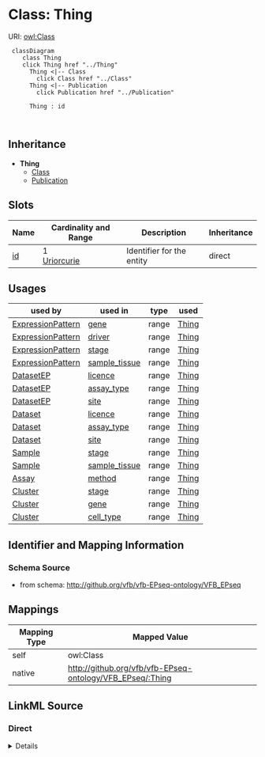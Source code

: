 

# Class: Thing



URI: [owl:Class](http://www.w3.org/2002/07/owl#Class)






```mermaid
 classDiagram
    class Thing
    click Thing href "../Thing"
      Thing <|-- Class
        click Class href "../Class"
      Thing <|-- Publication
        click Publication href "../Publication"
      
      Thing : id
        
      
```





## Inheritance
* **Thing**
    * [Class](Class.md)
    * [Publication](Publication.md)



## Slots

| Name | Cardinality and Range | Description | Inheritance |
| ---  | --- | --- | --- |
| [id](id.md) | 1 <br/> [Uriorcurie](Uriorcurie.md) | Identifier for the entity | direct |





## Usages

| used by | used in | type | used |
| ---  | --- | --- | --- |
| [ExpressionPattern](ExpressionPattern.md) | [gene](gene.md) | range | [Thing](Thing.md) |
| [ExpressionPattern](ExpressionPattern.md) | [driver](driver.md) | range | [Thing](Thing.md) |
| [ExpressionPattern](ExpressionPattern.md) | [stage](stage.md) | range | [Thing](Thing.md) |
| [ExpressionPattern](ExpressionPattern.md) | [sample_tissue](sample_tissue.md) | range | [Thing](Thing.md) |
| [DatasetEP](DatasetEP.md) | [licence](licence.md) | range | [Thing](Thing.md) |
| [DatasetEP](DatasetEP.md) | [assay_type](assay_type.md) | range | [Thing](Thing.md) |
| [DatasetEP](DatasetEP.md) | [site](site.md) | range | [Thing](Thing.md) |
| [Dataset](Dataset.md) | [licence](licence.md) | range | [Thing](Thing.md) |
| [Dataset](Dataset.md) | [assay_type](assay_type.md) | range | [Thing](Thing.md) |
| [Dataset](Dataset.md) | [site](site.md) | range | [Thing](Thing.md) |
| [Sample](Sample.md) | [stage](stage.md) | range | [Thing](Thing.md) |
| [Sample](Sample.md) | [sample_tissue](sample_tissue.md) | range | [Thing](Thing.md) |
| [Assay](Assay.md) | [method](method.md) | range | [Thing](Thing.md) |
| [Cluster](Cluster.md) | [stage](stage.md) | range | [Thing](Thing.md) |
| [Cluster](Cluster.md) | [gene](gene.md) | range | [Thing](Thing.md) |
| [Cluster](Cluster.md) | [cell_type](cell_type.md) | range | [Thing](Thing.md) |






## Identifier and Mapping Information







### Schema Source


* from schema: http://github.org/vfb/vfb-EPseq-ontology/VFB_EPseq




## Mappings

| Mapping Type | Mapped Value |
| ---  | ---  |
| self | owl:Class |
| native | http://github.org/vfb/vfb-EPseq-ontology/VFB_EPseq/:Thing |







## LinkML Source

<!-- TODO: investigate https://stackoverflow.com/questions/37606292/how-to-create-tabbed-code-blocks-in-mkdocs-or-sphinx -->

### Direct

<details>
```yaml
name: Thing
from_schema: http://github.org/vfb/vfb-EPseq-ontology/VFB_EPseq
slots:
- id
class_uri: owl:Class

```
</details>

### Induced

<details>
```yaml
name: Thing
from_schema: http://github.org/vfb/vfb-EPseq-ontology/VFB_EPseq
attributes:
  id:
    name: id
    description: Identifier for the entity. FlyBase identifiers should be prefixed
      with 'FlyBase:'.
    from_schema: http://github.org/vfb/vfb-EPseq-ontology/VFB_EPseq
    rank: 1000
    identifier: true
    alias: id
    owner: Thing
    domain_of:
    - Thing
    range: uriorcurie
    required: true
class_uri: owl:Class

```
</details>